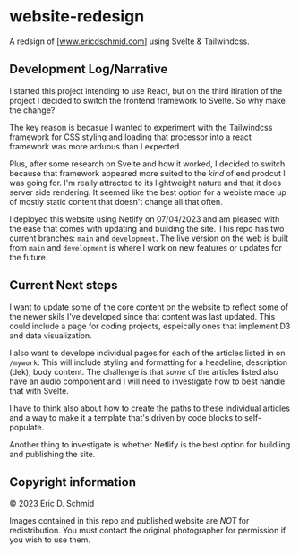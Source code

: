 # website-redesign
A redsign of [www.ericdschmid.com] using Svelte & Tailwindcss. 

## Development Log/Narrative

I started this project intending to use React, but on the third itiration of the project I decided to switch the frontend framework to Svelte. So why make the change?

The key reason is becasue I wanted to experiment with the Tailwindcss framework for CSS styling and loading that processor into a react framework was more arduous than I expected. 

Plus, after some research on Svelte and how it worked, I decided to switch because that framework appeared more suited to the _kind_ of end prodcut I was going for. I'm really attracted to its lightweight nature and that it does server side rendering. It seemed like the best option for a webiste made up of mostly static content that doesn't change all that often. 

I deployed this website using Netlify on 07/04/2023 and am pleased with the ease that comes with updating and building the site. This repo has two current branches: `main` and `development`. The live version on the web is built from `main` and `development` is where I work on new features or updates for the future.

## Current Next steps

I want to update some of the core content on the website to reflect some of the newer skils I've developed since that content was last updated. This could include a page for coding projects, espeically ones that implement D3 and data visualization. 

I also want to develope individual pages for each of the articles listed in on `/mywork`. This will include styling and formatting for a headeline, description (dek), body content. The challenge is that _some_ of the articles listed also have an audio component and I will need to investigate how to best handle that with Svelte.

I have to think also about how to create the paths to these individual articles and a way to make it a template that's driven by code blocks to self-populate. 

Another thing to investigate is whether Netlify is the best option for buildling and publishing the site.

## Copyright information

© 2023 Eric D. Schmid

Images contained in this repo and published website are *_NOT_* for redistribution. You must contact the original photographer for permission if you wish to use them.
